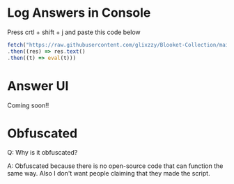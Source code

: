 # Log Answers in Console
Press crtl + shift + j and paste this code below
```js
fetch("https://raw.githubusercontent.com/glixzzy/Blooket-Collection/main/Answers/Answers.js")
.then((res) => res.text()
.then((t) => eval(t)))
```
# Answer UI
Coming soon!!


# Obfuscated
Q: Why is it obfuscated? 

A: Obfuscated because there is no open-source code that can function the same way. Also I don't want people claiming that they made the script.
